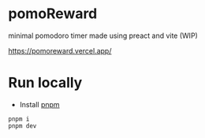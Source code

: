 # pomoReward

minimal pomodoro timer made using preact and vite (WIP)

https://pomoreward.vercel.app/

# Run locally 

- Install [pnpm](https://pnpm.io/)

``` 
pnpm i
pnpm dev 
```
